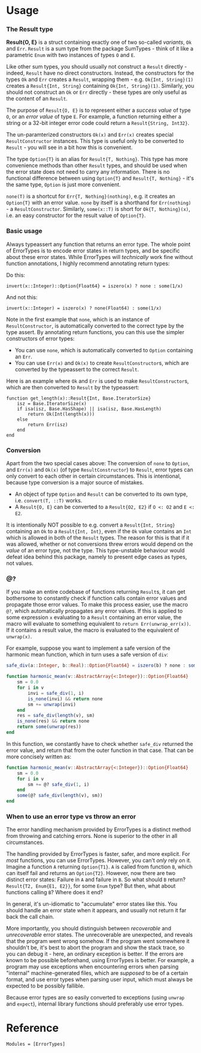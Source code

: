 # Usage

### The Result type
__Result{O, E}__ is a struct containing exactly one of two so-called _variants_, `Ok` and `Err`. `Result` is a sum type from the package SumTypes - think of it like a parametric `Enum` with two instances of types `O` and `E`.

Like other sum types, you should usually not construct a `Result` directly - indeed, `Result` have no direct constructors. Instead, the constructors for the types `Ok` and `Err` creates a `Result`, wrapping them - e.g. `Ok{Int, String}(1)` creates a `Result{Int, String}` containing `Ok{Int, String}(1)`. Similarly, you should not construct an `Ok` or `Err` directly - these types are only useful as the content of an `Result`.

The purpose of `Result{O, E}` is to represent either a _success value_ of type `O`, or an _error value_ of type `E`. For example, a function returning either a string or a 32-bit integer error code could return a `Result{String, Int32}`.

The un-paramterized constructors `Ok(x)` and `Err(x)` creates special `ResultConstructor` instances. This type is useful only to be converted to `Result` - you will see in a bit how this is convenient.

The type `Option{T}` is an alias for `Result{T, Nothing}`. This type has more convenience methods than other `Result` types, and should be used when the error state does not need to carry any information. There is no functional difference between using `Option{T}` and `Result{T, Nothing}` - it's the same type, `Option` is just more convenient.

`none(T)` is a shortcut for `Err{T, Nothing}(nothing)`, e.g. it creates an `Option{T}` with an error value. `none` by itself is a shorthand for `Err(nothing)` - a `ResultConstructor`. Similarly, `some(x::T)` is short for `Ok{T, Nothing}(x)`, i.e. an easy constructor for the result value of `Option{T}`.

### Basic usage
Always typeassert any function that returns an error type. The whole point of ErrorTypes is to encode error states in return types, and be specific about these error states. While ErrorTypes will _technically_ work fine without function annotations, I highly recommend annotating return types:

Do this:
```
invert(x::Integer)::Option{Float64} = iszero(x) ? none : some(1/x)
```

And not this:
```
invert(x::Integer) = iszero(x) ? none(Float64) : some(1/x)
```

Note in the first example that `none`, which is an instance of `ResultConstructor`, is automatically converted to the correct type by the type assert. By annotating return functions, you can this use the simpler constructors of error types:
* You can use `none`, which is automatically converted to `Option` containing an `Err`.
* You can use `Err(x)` and `Ok(x)` to create `ResultConstructor`s, which are converted by the typeassert to the correct `Result`.

Here is an example where `Ok` and `Err` is used to make `ResultConstructor`s, which are then converted to `Result` by the typeassert:

```
function get_length(x)::Result{Int, Base.IteratorSize}
    isz = Base.IteratorSize(x)
    if isa(isz, Base.HasShape) || isa(isz, Base.HasLength)
        return Ok(Int(length(x)))
    else
        return Err(isz)
    end
end
```

### Conversion
Apart from the two special cases above: The conversion of `none` to `Option`, and `Err(x)` and `Ok(x)` (of type `ResultConstructor`) to `Result`, error types can only convert to each other in certain circumstances. This is intentional, because type conversion is a major source of mistakes.

* An object of type `Option` and `Result` can be converted to its own type, i.e. `convert(T, ::T)` works.
* A `Result{O, E}` can be converted to a `Result{O2, E2}` if `O <: O2` and `E <: E2`.

It is intentionally NOT possible to e.g. convert a `Result{Int, String}` containing an `Ok` to a `Result{Int, Int}`, even if the `Ok` value contains an `Int` which is allowed in both of the `Result` types. The reason for this is that if it was allowed, whether or not conversions threw errors would depend on the _value_ of an error type, not the type. This type-unstable behaviour would defeat idea behind this package, namely to present edge cases as types, not values.

### @?
If you make an entire codebase of functions returning `Result`s, it can get bothersome to constantly check if function calls contain error values and propagate those error values. To make this process easier, use the macro `@?`, which automatically propagates any error values. If this is applied to some expression `x` evaluating to a `Result` containing an error value, the macro will evaluate to something equivalent to `return Err(unwrap_err(x))`. If it contains a result value, the macro is evaluated to the equivalent of `unwrap(x)`.

For example, suppose you want to implement a safe version of the harmonic mean function, which in turn uses a safe version of `div`:

```julia
safe_div(a::Integer, b::Real)::Option{Float64} = iszero(b) ? none : some(a/b)

function harmonic_mean(v::AbstractArray{<:Integer})::Option{Float64}
    sm = 0.0
    for i in v
        invi = safe_div(1, i)
        is_none(invi) && return none
        sm += unwrap(invi)
    end
    res = safe_div(length(v), sm)
    is_none(res) && return none
    return some(unwrap(res))
end
```

In this function, we constantly have to check whether `safe_div` returned the error value, and return that from the outer function in that case. That can be more concisely written as:

```julia
function harmonic_mean(v::AbstractArray{<:Integer})::Option{Float64}
    sm = 0.0
    for i in v
        sm += @? safe_div(1, i)
    end
    some(@? safe_div(length(v), sm))
end
```

### When to use an error type vs throw an error
The error handling mechanism provided by ErrorTypes is a distinct method from throwing and catching errors. None is superior to the other in all circumstances.

The handling provided by ErrorTypes is faster, safer, and more explicit. For *most* functions, you can use ErrorTypes. However, you can't *only* rely on it. Imagine a function `A` returning `Option{T1}`. `A` is called from function `B`, which can itself fail and returns an `Option{T2}`. However, now there are two distinct error states: Failure in `A` and failure in `B`. So what should `B` return? `Result{T2, Enum{E1, E2}}`, for some `Enum` type? But then, what about functions calling `B`? Where does it end?

In general, it's un-idiomatic to "accumulate" error states like this. You should handle an error state when it appears, and usually not return it far back the call chain.

More importantly, you should distinguish between _recoverable_ and _unrecoverable_ error states. The unrecoverable are unexpected, and reveals that the program went wrong somehow. If the program went somewhere it shouldn't be, it's best to abort the program and show the stack trace, so you can debug it - here, an ordinary exception is better. If the errors are known to be possible beforehand, using ErrorTypes is better. For example, a program may use exceptions when encountering errors when parsing "internal" machine-generated files, which are _supposed_ to be of a certain format, and use error types when parsing user input, which must always be expected to be possibly fallible.

Because error types are so easily converted to exceptions (using `unwrap` and `expect`), internal library functions should preferably use error types.

# Reference

```@autodocs
Modules = [ErrorTypes]
```


